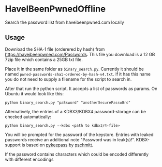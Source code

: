 # HaveIBeenPwnedOffline
Search the password list from haveibeenpwned.com locally

## Usage

Download the SHA-1 file (orderered by hash) 
from https://haveibeenpwned.com/Passwords. 
This file you download is a 12 GB 7zip file which 
contains a 25GB txt file.

Place it in the same folder as `binary_search.py`. 
Currently it should be named 
`pwned-passwords-sha1-ordered-by-hash-v4.txt`. If it has this 
name you do not need to supply a filename for the script to
search in.

After that run the python script. It accepts a list of passwords
as params. On Ubuntu it would look like this:

```shell
python binary_search.py "paSsword" "anotherSecurePassw0rd"
```
Alternatively, the entries of a KDBX3/KDBX4 password-storage can be checked automatically:

```shell
python binary_search.py --kdbx <path to kdbx3/4-file>
```
You will be prompted for the password of the keystore. Entries with leaked passwords receive an additional note "Password was in <N> leak(s)!". KDBX-support is based on [pykeepass](https://github.com/pschmitt/pykeepass) by [pschmitt](https://github.com/pschmitt).


If the password contains characters which could be encoded 
differently with different encodings 
